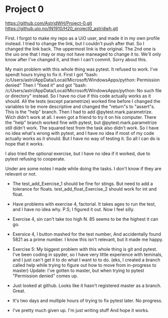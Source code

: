 # Project 0
https://github.com/AstridWH/Project-0.git
https://github.uio.no/IN1910/H20_project0_astridwh.git

First. I forgot to make my repo as a UiO user, and
made it in my own profile instead. I tried to
change the link, but I couldn't push after that.
So I changed the link back. The uppermost link is
the original. The 2nd one is the uio one that I may
or may not have maneaged to change it to. We'll
only know after I've changed it, and then I can't
commit. Sorry about this.

My main problem with this whole thing was pytest.
It refused to work. I've spendt hours trying to fix
it. First I got
"bash: /c/Users/astri/AppData/Local/Microsoft/WindowsApps/python: Permission denied"
Then I "fixed it" and got
"bash: /c/Users/astri/AppData/Local/Microsoft/WindowsApps/python: No such file or directory"
instead. So I have no clue if this code actually
works as it should. All the tests (except
parametrize) worked fine before I changed the
variables to be more descriptive and changed the
"return"s to "assert"s. This is the "help" branch.
Then I had to add @pytest.mark.parametrize. Wich
didn't work at all. I even got a friend to try it
on his computer. There the "help" branch worked
fine with pytest, but @pytest.mark.parametrize
still didn't work. The squared test from the task
also didn't work.
So I have no idea what's wrong with pytest, and I
have no idea if most of my code actually works as
it should. But I have no way of testing it. So all
I can do is hope that it works.

I also tried the optional exercise, but I have
no idea if it worked, due to pytest refusing to
cooperate.

Under are some notes I made while doing the tasks.
I don't know if they are relevant or not.



- The test_add_Exercise_1 should be fine for
	stings. But need to add a tolerance for
	floats. test_add_float_Exercise_2 should
	work for int and float.

- Have problems with exercise 4, factorial.
	It takes ages to run the test, and I have
	no idea why.
	P.S; I figured it out. Now I feel silly.

- Exercise 4, sin can't take too high N. 85 seems
	to be the highest it can go.

- Exersice 4, I button mashed for the test number,
	And accidentally found 5821 as a prime
	number. I know this isn't relevant, but
	it made me happy.

- Exercise 5: My biggest problem with this whole
	thing is git and pytest. I've been coding
	in spyder, so I have very little experience
	with teminals, and I just can't get it to
	do what I want to to do. (eks, I created
	a branch called help while trying to
	figure out how to move from in-progress
	to master)
	Update: I've gotten to master, but when
	trying to pytest "Permission denied" comes
	up.
- Just looked at github. Looks like it hasn't
	registered master as a branch. Great.

- It's two days and multiple hours of trying to fix
	pytest later. No progress.

- I've pretty much given up. I'm just writing stuff
	And hope it works.

